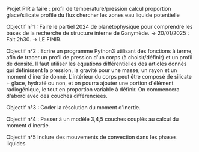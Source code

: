 Projet PIR a faire :
profil de temperature/pression
calcul proportion glace/silicate 
profile du flux
chercher les zones eau liquide potentielle

Objectif n°1 : Faire le partiel 2024 de planétophysique pour comprendre les bases de la recherche de structure interne de Ganymède.
-> 20/01/2025 : Fait 2h30.
-> LE FINIR.

Objectif n°2 : Ecrire un programme Python3 utilisant des fonctions à terme, afin de tracer un profil de pression d'un corps (à choisir/définir) et un profil de densité. Il faut utiliser les équations différentielles des articles donnés qui définissent la pression, la gravité pour une masse, un rayon et un moment d'inertie donné. L'intérieur du corps peut être composé de silicate + glace, hydraté ou non, et on pourra ajouter une portion d'élément radiogénique, le tout en proportion variable à définir. On commencera d'abord avec des couches différenciées.

Objectif n°3 : Coder la résolution du moment d'inertie. 

Objectif n°4 : Passer à un modèle 3,4,5 couches couplés au calcul du moment d'inertie.

Objectif n°5 Inclure des mouvements de convection dans les phases liquides
